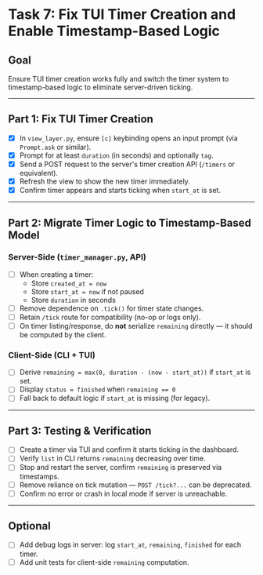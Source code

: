 # Task 7: Fix TUI Timer Creation and Enable Timestamp-Based Logic

## Goal
Ensure TUI timer creation works fully and switch the timer system to timestamp-based logic to eliminate server-driven ticking.

---

## Part 1: Fix TUI Timer Creation

- [x] In `view_layer.py`, ensure `[c]` keybinding opens an input prompt (via `Prompt.ask` or similar).
- [x] Prompt for at least `duration` (in seconds) and optionally `tag`.
- [x] Send a POST request to the server's timer creation API (`/timers` or equivalent).
- [x] Refresh the view to show the new timer immediately.
- [x] Confirm timer appears and starts ticking when `start_at` is set.

---

## Part 2: Migrate Timer Logic to Timestamp-Based Model

### Server-Side (`timer_manager.py`, API)

- [ ] When creating a timer:
  - Store `created_at = now`
  - Store `start_at = now` if not paused
  - Store `duration` in seconds
- [ ] Remove dependence on `.tick()` for timer state changes.
- [ ] Retain `/tick` route for compatibility (no-op or logs only).
- [ ] On timer listing/response, do **not** serialize `remaining` directly — it should be computed by the client.

### Client-Side (CLI + TUI)

- [ ] Derive `remaining = max(0, duration - (now - start_at))` if `start_at` is set.
- [ ] Display `status = finished` when `remaining == 0`
- [ ] Fall back to default logic if `start_at` is missing (for legacy).

---

## Part 3: Testing & Verification

- [ ] Create a timer via TUI and confirm it starts ticking in the dashboard.
- [ ] Verify `list` in CLI returns `remaining` decreasing over time.
- [ ] Stop and restart the server, confirm `remaining` is preserved via timestamps.
- [ ] Remove reliance on tick mutation — `POST /tick?...` can be deprecated.
- [ ] Confirm no error or crash in local mode if server is unreachable.

---

## Optional

- [ ] Add debug logs in server: log `start_at`, `remaining`, `finished` for each timer.
- [ ] Add unit tests for client-side `remaining` computation.
